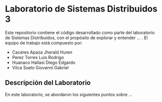 # Laboratorio de Sistemas Distribuidos 3

Este repositorio contiene el código desarrollado como parte del laboratorio de Sistemas Distribuidos, con el propósito de explorar y entender ... . El equipo de trabajo está compuesto por:

- Caceres Apaza Jherald Huren 
- Perez Torres Luis Rodrigo
- Huanaco Hallasi Diego Edgardo
- Vilca Suelo Giovanni Gabriel 

## Descripción del Laboratorio

En este laboratorio, se abordaron los siguientes puntos sobre ...

